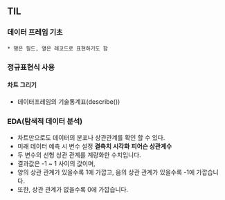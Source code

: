 ## **TIL**

### **데이터 프레임 기초**
    * 행은 필드, 열은 레코드로 표현하기도 함 
### **정규표현식 사용**
#### **차트 그리기**
* 데이터프레임의 기술통계표(describe())
### **EDA(탐색적 데이터 분석)**
* 차트만으로도 데이터의 분포나 상관관계를 확인 할 수 있다. 
* 미래 데이터 예측 시 변수 설정
**결측치 시각화**
**피어슨 상관계수**
* 두 변수의 선형 상관 관계를 계량화한 수치입니다.
* 결과값은 -1 ~ 1 사이의 값이며,
* 양의 상관 관계가 있을수록 1에 가깝고, 음의 상관 관계가 있을수록 -1에 가깝습니다.
* 또한, 상관 관계가 없을수록 0에 가깝습니다.
